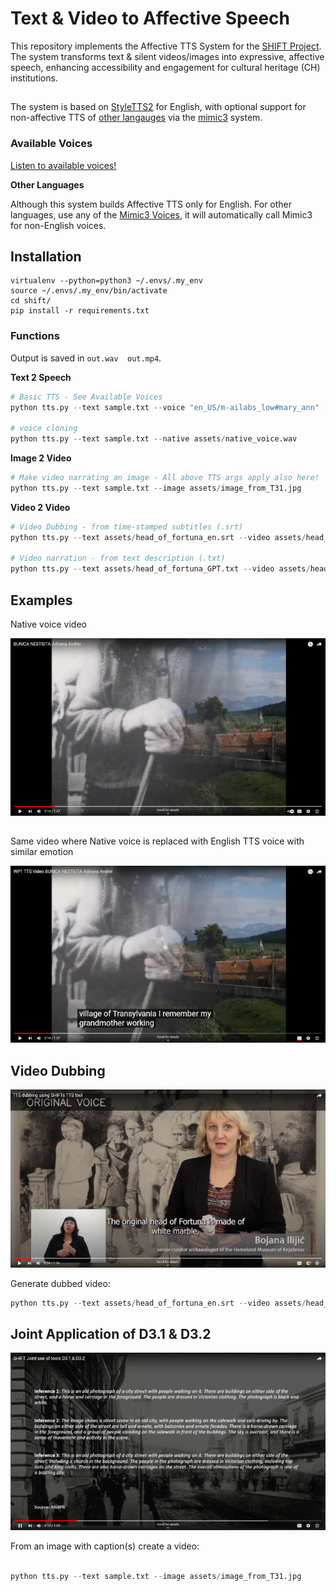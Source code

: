 # Text & Video to Affective Speech

This repository implements the Affective TTS System for the [SHIFT Project](https://shift-europe.eu/). The system transforms text & silent videos/images into expressive, affective speech, enhancing accessibility and engagement for cultural heritage (CH) institutions.

##

The system is based on [StyleTTS2](https://github.com/yl4579/StyleTTS2)
for English, with optional support for non-affective TTS of [other langauges](https://github.com/MycroftAI/mimic3-voices) via the [mimic3](https://pypi.org/project/mycroft-mimic3-tts/) system.

### Available Voices

<a href="https://audeering.github.io/shift/">Listen to available voices!</a>

**Other Languages**

Although this system builds Affective TTS only for English. For other languages, use any of the [Mimic3 Voices](https://github.com/MycroftAI/mimic3-voices), it will automatically call Mimic3 for non-English voices.

## Installation

```
virtualenv --python=python3 ~/.envs/.my_env
source ~/.envs/.my_env/bin/activate
cd shift/
pip install -r requirements.txt
```

### Functions

Output is saved in `out.wav  out.mp4`.

**Text 2 Speech**

```python
# Basic TTS - See Available Voices
python tts.py --text sample.txt --voice "en_US/m-ailabs_low#mary_ann" --affective

# voice cloning
python tts.py --text sample.txt --native assets/native_voice.wav
```

**Image 2 Video**

```python
# Make video narrating an image - All above TTS args apply also here!
python tts.py --text sample.txt --image assets/image_from_T31.jpg
```

**Video 2 Video**

```python
# Video Dubbing - from time-stamped subtitles (.srt)
python tts.py --text assets/head_of_fortuna_en.srt --video assets/head_of_fortuna.mp4

# Video narration - from text description (.txt)
python tts.py --text assets/head_of_fortuna_GPT.txt --video assets/head_of_fortuna.mp4
```

## Examples

Native voice video

[![Native voice ANBPR video](assets/native_video_thumb.png)](https://www.youtube.com/watch?v=tmo2UbKYAqc)

##

Same video where Native voice is replaced with English TTS voice with similar emotion


[![Same video w. Native voice replaced with English TTS](assets/tts_video_thumb.png)](https://www.youtube.com/watch?v=geI1Vqn4QpY)


## Video Dubbing

[![Review demo SHIFT](assets/review_demo_thumb.png)](https://www.youtube.com/watch?v=bpt7rOBENcQ)

Generate dubbed video:


```python
python tts.py --text assets/head_of_fortuna_en.srt --video assets/head_of_fortuna.mp4

```


## Joint Application of D3.1 & D3.2

[![Captions To Video](assets/caption_to_video_thumb.png)](https://youtu.be/wWC8DpOKVvQ)

From an image with caption(s) create a video:

```python

python tts.py --text sample.txt --image assets/image_from_T31.jpg
```

